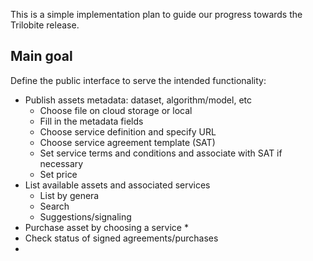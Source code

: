 This is a simple implementation plan to guide our progress towards the Trilobite release.

## Main goal
Define the public interface to serve the intended functionality:
* Publish assets metadata: dataset, algorithm/model, etc 
  * Choose file on cloud storage or local
  * Fill in the metadata fields
  * Choose service definition and specify URL
  * Choose service agreement template (SAT)
  * Set service terms and conditions and associate with SAT if necessary 
  * Set price 
* List available assets and associated services
  * List by genera 
  * Search 
  * Suggestions/signaling
* Purchase asset by choosing a service
  * 
* Check status of signed agreements/purchases
* 